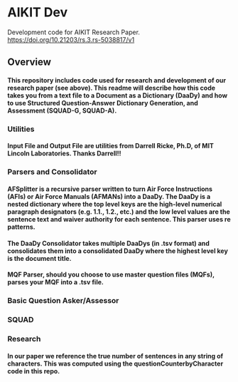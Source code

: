 # AIKIT Dev
Development code for AIKIT Research Paper. 
https://doi.org/10.21203/rs.3.rs-5038817/v1

## Overview
#### This repository includes code used for research and development of our research paper (see above). This readme will describe how this code takes you from a text file to a Document as a Dictionary (DaaDy) and how to use Structured Question-Answer Dictionary Generation, and Assessment (SQUAD-G, SQUAD-A).

### Utilities
#### Input File and Output File are utilities from Darrell Ricke, Ph.D, of MIT Lincoln Laboratories. Thanks Darrell!!

### Parsers and Consolidator
#### AFSplitter is a recursive parser written to turn Air Force Instructions (AFIs) or Air Force Manuals (AFMANs) into a DaaDy. The DaaDy is a nested dictionary where the top level keys are the high-level numerical paragraph designators (e.g. 1.1., 1.2., etc.) and the low level values are the sentence text and waiver authority for each sentence. This parser uses re patterns. 
#### The DaaDy Consolidator takes multiple DaaDys (in .tsv format) and consolidates them into a consolidated DaaDy where the highest level key is the document title.
#### MQF Parser, should you choose to use master question files (MQFs), parses your MQF into a .tsv file.

### Basic Question Asker/Assessor

### SQUAD

### Research
#### In our paper we reference the true number of sentences in any string of characters. This was computed using the questionCounterbyCharacter code in this repo. 
